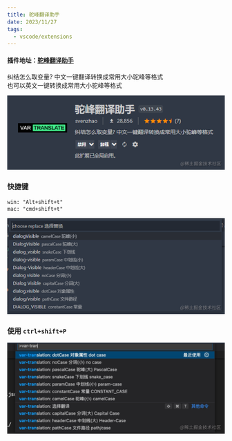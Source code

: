 ```yaml
---
title: 驼峰翻译助手
date: 2023/11/27
tags:
  - vscode/extensions
---
```


#### 插件地址：[驼峰翻译助手](https://marketplace.visualstudio.com/items?itemName=svenzhao.var-translation)

纠结怎么取变量? 中文一键翻译转换成常用大小驼峰等格式
<br />
也可以英文一键转换成常用大小驼峰等格式

![AhJindeg-1701078098855](md-images/svenzhao.var-translation/AhJindeg-1701078098855.png)

### 快捷键

```
win: "Alt+shift+t"
mac: "cmd+shift+t"
```

![AhJindeg-1701078111443](md-images/svenzhao.var-translation/AhJindeg-1701078111443.png)

### 使用 `ctrl+shift+P`

![AhJindeg-1701078123349](md-images/svenzhao.var-translation/AhJindeg-1701078123349.png)
